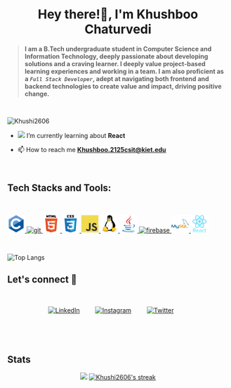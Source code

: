 <h1 align="center">Hey there!👋, I'm Khushboo Chaturvedi</h1>

> **I am a B.Tech undergraduate student in Computer Science and Information Technology, deeply passionate about developing solutions and a craving learner. I deeply value project-based learning experiences and working in a team. I am also proficient as a ***```Full Stack Developer```***, adept at navigating both frontend and backend technologies to create value and impact, driving positive change.**
<br>
<p align="left"> <img src="https://komarev.com/ghpvc/?username=Khushi2606&label=Profile%20views&color=0e75b6&style=flat" alt="Khushi2606" /> </p>

- <img src="https://media.giphy.com/media/WUlplcMpOCEmTGBtBW/giphy.gif" width="30"> I’m currently learning about **React**

- 📫 How to reach me **Khushboo.2125csit@kiet.edu**

&nbsp;
## Tech Stacks and Tools:
<br>
<p align="left"> <a href="https://www.cprogramming.com/" target="_blank" rel="noreferrer"> <img src="https://raw.githubusercontent.com/devicons/devicon/master/icons/c/c-original.svg" alt="c" width="40" height="40"/> </a> <a href="https://git-scm.com/" target="_blank" rel="noreferrer"> <img src="https://www.vectorlogo.zone/logos/git-scm/git-scm-icon.svg" alt="git" width="40" height="40"/> </a> <a href="https://www.w3.org/html/" target="_blank" rel="noreferrer"> <img src="https://raw.githubusercontent.com/devicons/devicon/master/icons/html5/html5-original-wordmark.svg" alt="html5" width="40" height="40"/> </a>  <a href="https://www.w3schools.com/css/" target="_blank" rel="noreferrer"> <img src="https://raw.githubusercontent.com/devicons/devicon/master/icons/css3/css3-original-wordmark.svg" alt="css3" width="40" height="40"/> </a> <a href="https://developer.mozilla.org/en-US/docs/Web/JavaScript" target="_blank" rel="noreferrer"> <img src="https://raw.githubusercontent.com/devicons/devicon/master/icons/javascript/javascript-original.svg" alt="javascript" width="40" height="40"/> </a> <a href="https://www.linux.org/" target="_blank" rel="noreferrer"> <img src="https://raw.githubusercontent.com/devicons/devicon/master/icons/linux/linux-original.svg" alt="linux" width="40" height="40"/> </a> <a href="https://www.w3schools.com/cpp/" target="_blank"> <img src="https://raw.githubusercontent.com/devicons/devicon/master/icons/java/java-original.svg" alt="cplusplus" width="40" height="40"/> </a> <a href="https://firebase.google.com/" target="_blank"> <img src="https://www.vectorlogo.zone/logos/firebase/firebase-icon.svg" alt="firebase" width="40" height="40"/> </a> <a href="https://www.mysql.com/" target="_blank" rel="noreferrer"> <img src="https://raw.githubusercontent.com/devicons/devicon/master/icons/mysql/mysql-original-wordmark.svg" alt="mysql" width="40" height="40"/> </a> <a href="https://reactjs.org/" target="_blank" rel="noreferrer"> <img src="https://raw.githubusercontent.com/devicons/devicon/master/icons/react/react-original-wordmark.svg" alt="react" width="40" height="40"/> </a>  
</p>
  <br>
  
  
![Top Langs](https://github-readme-stats.vercel.app/api/top-langs/?username=Khushi2606&layout=compact&theme=tokyonight&hide_border=true)

## Let's connect 🤝
<br>
<p align="center">
  <a href=""><img width="32px" alt="LinkedIn" title="LinkedIn" src="https://user-images.githubusercontent.com/33064931/192891277-e2528754-fdca-473a-be7a-25149ae295c8.png"></a>
  &#8287;&#8287;&#8287;&#8287;&#8287;&#8287;&#8287;
  <a href=""><img width="32px" alt="Instagram" title="Instagram" src="https://user-images.githubusercontent.com/33064931/192891342-3c88a026-50f3-430d-b582-96a57b019e32.png"/></a>
  &#8287;&#8287;&#8287;&#8287;&#8287;&#8287;&#8287;
  <a href=""><img width="32px" alt="Twitter" title="Twitter" src="https://user-images.githubusercontent.com/33064931/192891530-8660cc3a-3721-4609-a99d-010d7dd5d6d7.png"/></a>
  &#8287;&#8287;&#8287;&#8287;&#8287;&#8287;&#8287;
</p> &nbsp;

&nbsp;
## Stats

<p align="center">
  <img width="48%" src="https://github-readme-stats.vercel.app/api?username=Khushi2606&show_icons=true&theme=tokyonight&hide_border=true" />
  <a href="https://github.com/Khushi2606/github-readme-streak-stats">
    <img width ="51%" alt="Khushi2606's streak" src="https://streak-stats.demolab.com/?user=Khushi2606&theme=tokyonight&hide_border=true"/>
  </a>
</p>

